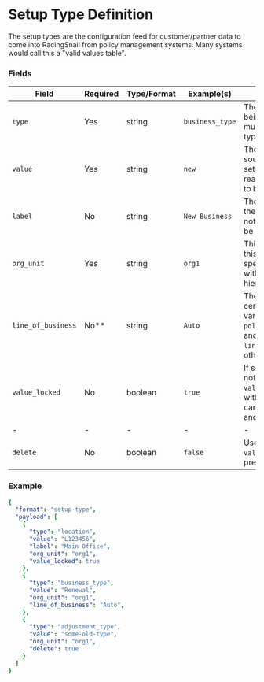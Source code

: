 # Setup Type Definition

The setup types are the configuration feed for customer/partner data to come into RacingSnail from policy management systems.  Many systems would call this a "valid values table".

### Fields
| Field | Required | Type/Format | Example(s) | Description|
|-------|----------|-------------|---------|------------|
| `type` | Yes | string | `business_type` | The category of setup being defined.  This value much match a recognized type option.|
| `value` | Yes | string | `new` | The value used by the source system for the setup entry.  Ideally human readable, but not required to be. |
| `label` | No | string | `New Business` | The user-friendly label for the type being defined. If not supplied, the `value` will be displayed. |
| `org_unit` | Yes | string | `org1` | This field is used to direct this setup type to a specific sub-account within the organization hierarchy. |
| `line_of_business` | No** | string | `Auto` | The line of business for certain setup types that vary by line.  `policy_type`,`business_type`, and `followup` all require `line_of_business`.  For other types it is ignored. |
| `value_locked` | No | boolean | `true` | If set to `true` the user will not be able to edit the `value` for this setup.  Users with account admin rights can still change the `label` and deactivate this setup. |
|-|-|-|-|-|
| `delete` | No | boolean | `false` | Used in combination with `value` to delete a previously sent setup.|


### Example

```yaml
{
  "format": "setup-type",
  "payload": [
    { 
      "type": "location",
      "value": "L123456",
      "label": "Main Office",
      "org_unit": "org1",
      "value_locked": true
    },
    {
      "type": "business_type",
      "value": "Renewal",
      "org_unit": "org1",
      "line_of_business": "Auto",
    },
    {
      "type": "adjustment_type",
      "value": "some-old-type",
      "org_unit": "org1",
      "delete": true
    }
  ]
}
```


 
